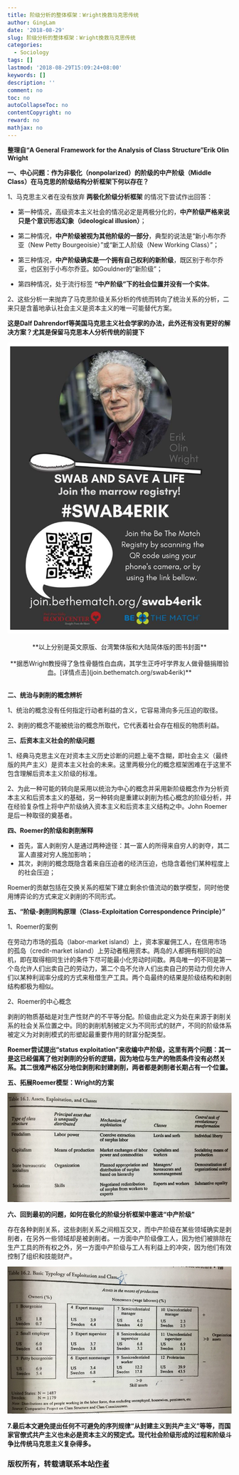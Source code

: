```yaml
---
title: 阶级分析的整体框架：Wright挽救马克思传统
author: GingLam
date: '2018-08-29'
slug: 阶级分析的整体框架：Wright挽救马克思传统
categories:
  - Sociology
tags: []
lastmod: '2018-08-29T15:09:24+08:00'
keywords: []
description: ''
comment: no
toc: no
autoCollapseToc: no
contentCopyright: no
reward: no
mathjax: no
---
```


**整理自“A General Framework for the Analysis of Class Structure”Erik Olin Wright**

**一、中心问题：作为非极化（nonpolarized）的阶级的中产阶级（Middle Class）在马克思的阶级结构分析框架下何以存在？**

1、马克思主义者在没有放弃 **两极化阶级分析框架** 的情况下尝试作出回答：

- 第一种情况，高级资本主义社会的情况必定是两极分化的，**中产阶级严格来说只是个意识形态幻象（ideological illusion）**；

- 第二种情况，**中产阶级被视为其他阶级的一部分**，典型的说法是“新小布尔乔亚（New Petty Bourgeoisie）”或“新工人阶级（New Working Class）”；

- 第三种情况，**中产阶级确实是一个拥有自己权利的新阶级**，既区别于布尔乔亚，也区别于小布尔乔亚。如Gouldner的“新阶级”；

- 第四种情况，处于流行标签 **“中产阶级”下的社会位置并没有一个实体**。

2、这些分析一来抛弃了马克思阶级关系分析的传统而转向了统治关系的分析，二来只是含蓄地承认社会主义是资本主义的唯一可能替代方案。

**这是Dalf Dahrendorf等美国马克思主义社会学家的办法，此外还有没有更好的解决方案？尤其是保留马克思本人分析传统的前提下**

<div align=center><img src="https://raw.githubusercontent.com/GingLam/Storage/master/Wright.png"></div></br>

<div align=center>**以上分别是英文原版、台湾繁体版和大陆简体版的图书封面**</div></br>

<div align=center>**据悉Wright教授得了急性骨髓性白血病，其学生正呼吁学界友人做骨髓捐赠验血。[详情点击](join.bethematch.org/swab4erik)**</div></br>


<!--more-->

**二、统治与剥削的概念辨析**

1、统治的概念没有任何指定行动者利益的含义，它容易滑向多元压迫的取径。

2、剥削的概念不能被统治的概念所取代，它代表着社会存在相反的物质利益。

**三、后资本主义社会的阶级问题**

1、经典马克思主义在对资本主义历史诊断的问题上毫不含糊，即社会主义（最终版的共产主义）是资本主义社会的未来。这里两极分化的概念框架困难在于这里不包含理解后资本主义阶级的标准。

2、为此一种可能的转向是采用以统治为中心的概念并采用新阶级概念作为分析资本主义和后资本主义的基础，另一种转向是重建以剥削为核心概念的阶级分析，并在经验复杂性上将中产阶级纳入资本主义和后资本主义结构之中。John Roemer是后一种取径的奠基者。

**四、Roemer的阶级和剥削解释**

- 首先，富人剥削穷人是通过两种途径：其一富人的所得来自穷人的剥夺，其二富人直接对穷人施加影响；
- 其次，剥削的概念既隐含着来自压迫者的经济压迫，也隐含着他们某种程度上的社会压迫；

Roemer的贡献包括在交换关系的框架下建立剩余价值流动的数学模型，同时他使用博弈论的方式来定义剥削的不同形式。

**五、“阶级-剥削同构原理（Class-Exploitation Correspondence Principle）”**

1、Roemer的案例

在劳动力市场的孤岛（labor-market island）上，资本家雇佣工人，在信用市场的孤岛（credit-market island）上劳动者租用资本。两岛的人都拥有相同的动机，即在取得相同生计的条件下尽可能最小化劳动时间数。两岛唯一的不同是第一个岛允许人们出卖自己的劳动力，第二个岛不允许人们出卖自己的劳动力但允许人们以某种利润率分成的方式来租借生产工具。两个岛最终的结果是阶级结构和剥削结构都极为相似。

2、Roemer的中心概念

剥削的物质基础是对生产性财产的不平等分配。阶级由此定义为处在来源于剥削关系的社会关系位置之中。同的剥削机制被定义为不同形式的财产，不同的阶级体系被定义为对剥削模式的形塑起最重要作用的财富分配类型。

**Roemer尝试提出“status exploitation”来收编中产阶级，这里有两个问题：其一是这已经偏离了他对剥削的分析的逻辑，因为地位与生产的物质条件没有必然关系。其二很难严格区分地位剥削和封建剥削，两者都是剥削者长期占有一个位置。**

**五、拓展Roemer模型：Wright的方案**

<div align=center><img src="https://raw.githubusercontent.com/GingLam/Storage/master/Wright2.png"></div>


**六、回到最初的问题，如何在极化的阶级分析框架中塞进“中产阶级”**

存在各种剥削关系，这些剥削关系之间相互交叉，而中产阶级在某些领域确实是剥削者，在另外一些领域却是被剥削者。一方面中产阶级像工人，因为他们被排除在生产工具的所有权之外，另一方面中产阶级与工人有利益上的冲突，因为他们有效控制了组织和技能财产。

<div align=center><img src="https://raw.githubusercontent.com/GingLam/Storage/master/Wright3.png"></div>

**7.最后本文避免提出任何不可避免的序列规律“从封建主义到共产主义”等等，而国家官僚式共产主义也未必是资本主义的预定式。现代社会阶级形成的过程和阶级斗争比传统马克思主义复杂得多。**



### 版权所有，转载请联系本站[作者](mailto:linj83@mail2.sysu.edu.cn)
